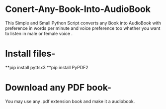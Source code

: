 # Conert-Any-Book-Into-AudioBook
This Simple and Small Python Script converts any Book into AudioBook with preference in words per minute and voice preference too whether you want to listen in male or female voice . 

# Install files-
**pip install pyttsx3
**pip install PyPDF2

# Download any PDF book-
You may use any .pdf extension book and make it a audiobook.
